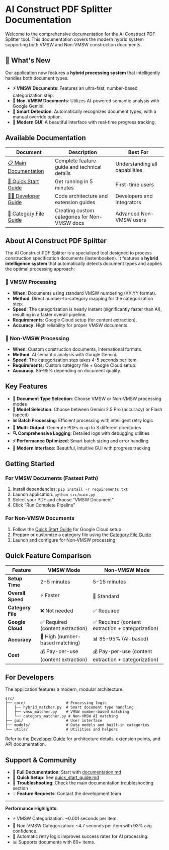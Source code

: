 # AI Construct PDF Splitter Documentation

Welcome to the comprehensive documentation for the AI Construct PDF Splitter tool. This documentation covers the modern hybrid system supporting both VMSW and Non-VMSW construction documents.

## 🚀 What's New

Our application now features a **hybrid processing system** that intelligently handles both document types:

- **⚡ VMSW Documents**: Features an ultra-fast, number-based categorization step.
- **🤖 Non-VMSW Documents**: Utilizes AI-powered semantic analysis with Google Gemini.
- **🎯 Smart Detection**: Automatically recognizes document types, with a manual override option.
- **🔧 Modern GUI**: A beautiful interface with real-time progress tracking.

## Available Documentation

| Document | Description | Best For |
|----------|-------------|----------|
| [📋 Main Documentation](documentation.md) | Complete feature guide and technical details | Understanding all capabilities |
| [🚀 Quick Start Guide](quick_start_guide.md) | Get running in 5 minutes | First-time users |
| [👨‍💻 Developer Guide](developer_guide.md) | Code architecture and extension guides | Developers and integrators |
| [📝 Category File Guide](category_file_guide.md) | Creating custom categories for Non-VMSW docs | Advanced Non-VMSW users |

## About AI Construct PDF Splitter

The AI Construct PDF Splitter is a specialized tool designed to process construction specification documents (lastenboeken). It features a **hybrid intelligence system** that automatically detects document types and applies the optimal processing approach:

### 🔢 VMSW Processing
- **When**: Documents using standard VMSW numbering (XX.YY format).
- **Method**: Direct number-to-category mapping for the categorization step.
- **Speed**: The categorization is nearly instant (significantly faster than AI), resulting in a faster overall pipeline.
- **Requirements**: Google Cloud setup (for content extraction).
- **Accuracy**: High reliability for proper VMSW documents.

### 🤖 Non-VMSW Processing  
- **When**: Custom construction documents, international formats.
- **Method**: AI semantic analysis with Google Gemini.
- **Speed**: The categorization step takes 4-5 seconds per item.
- **Requirements**: Custom category file + Google Cloud setup.
- **Accuracy**: 85-95% depending on document quality.

## Key Features

- **🎯 Document Type Selection**: Choose VMSW or Non-VMSW processing modes
- **🤖 Model Selection**: Choose between Gemini 2.5 Pro (accuracy) or Flash (speed)
- **📊 Batch Processing**: Efficient processing with intelligent retry logic
- **📁 Multi-Output**: Generate PDFs in up to 3 different directories
- **🔍 Comprehensive Logging**: Detailed logs with debugging utilities
- **⚡ Performance Optimized**: Smart batch sizing and error handling
- **🎨 Modern Interface**: Beautiful, intuitive GUI with progress tracking

## Getting Started

### For VMSW Documents (Fastest Path)
1. Install dependencies: `pip install -r requirements.txt`
2. Launch application: `python src/main.py`
3. Select your PDF and choose "VMSW Document"
4. Click "Run Complete Pipeline"

### For Non-VMSW Documents
1. Follow the [Quick Start Guide](quick_start_guide.md) for Google Cloud setup
2. Prepare or customize a category file using the [Category File Guide](category_file_guide.md)
3. Launch and configure for Non-VMSW processing

## Quick Feature Comparison

| Feature | VMSW Mode | Non-VMSW Mode |
|---------|-----------|---------------|
| **Setup Time** | 2-5 minutes | 5-15 minutes |
| **Overall Speed** | ⚡ Faster | 🤖 Standard |
| **Category File** | ❌ Not needed | ✅ Required |
| **Google Cloud** | ✅ Required (content extraction) | ✅ Required (content extraction + categorization) |
| **Accuracy** | 🎯 High (number-based matching) | 📊 85-95% (AI-based) |
| **Cost** | 💰 Pay-per-use (content extraction) | 💰 Pay-per-use (content extraction + categorization) |

## For Developers

The application features a modern, modular architecture:

```
src/
├── core/                  # Processing logic
│   ├── hybrid_matcher.py  # Smart document type handling
│   ├── vmsw_matcher.py    # VMSW number-based matching  
│   └── category_matcher.py # Non-VMSW AI matching
├── gui/                   # User interface
├── models/                # Data models and built-in categories
└── utils/                 # Utilities and helpers
```

Refer to the [Developer Guide](developer_guide.md) for architecture details, extension points, and API documentation.

## Support & Community

- 📖 **Full Documentation**: Start with [documentation.md](documentation.md)
- 🚀 **Quick Setup**: See [quick_start_guide.md](quick_start_guide.md)  
- 🔧 **Troubleshooting**: Check the main documentation troubleshooting section
- 💡 **Feature Requests**: Contact the development team

---

**Performance Highlights**:
- ⚡ VMSW Categorization: ~0.001 seconds per item.
- 🤖 Non-VMSW Categorization: ~4.7 seconds per item with 93% avg confidence.
- 🎯 Automatic retry logic improves success rates for AI processing.
- 📊 Supports documents with 80+ items. 
